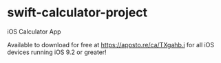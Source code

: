 # swift-calculator-project
iOS Calculator App

Available to download for free at https://appsto.re/ca/TXgahb.i for all iOS devices running iOS 9.2 or greater!
